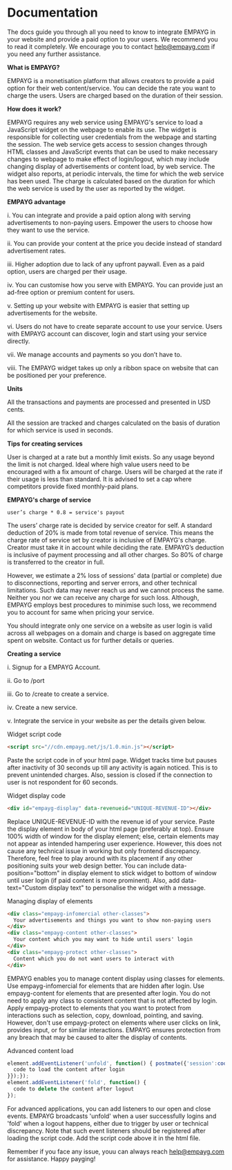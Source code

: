 # Documentation

The docs guide you through all you need to know to integrate EMPAYG in your website and provide a paid option to your users. We recommend you to read it completely. We encourage you to contact help@empayg.com if you need any further assistance.

****What is EMPAYG?****

EMPAYG is a monetisation platform that allows creators to provide a paid option for their web content/service. You can decide the rate you want to charge the users. Users are charged based on the duration of their session.

****How does it work?****

EMPAYG requires any web service using EMPAYG's service to load a JavaScript widget on the webpage to enable its use. The widget is responsible for collecting user credentials from the webpage and starting the session. The web service gets access to session changes through HTML classes and JavaScript events that can be used to make necessary changes to webpage to make effect of login/logout, which may include changing display of advertisements or content load, by web service. The widget also reports, at periodic intervals, the time for which the web service has been used. The charge is calculated based on the duration for which the web service is used by the user as reported by the widget.

****EMPAYG advantage****

i.	You can integrate and provide a paid option along with serving advertisements to non-paying users. Empower the users to choose how they want to use the service.

ii.	You can provide your content at the price you decide instead of standard advertisement rates.

iii.	Higher adoption due to lack of any upfront paywall. Even as a paid option, users are charged per their usage.

iv.	You can customise how you serve with EMPAYG. You can provide just an ad-free option or premium content for users.

v.	Setting up your website with EMPAYG is easier that setting up advertisements for the website.

vi.	Users do not have to create separate account to use your service. Users with EMPAYG account can discover, login and start using your service directly.

vii.	We manage accounts and payments so you don’t have to.

viii.	The EMPAYG widget takes up only a ribbon space on website that can be positioned per your preference.

****Units****

All the transactions and payments are processed and presented in USD cents.

All the session are tracked and charges calculated on the basis of duration for which service is used in seconds.

****Tips for creating services****

User is charged at a rate but a monthly limit exists. So any usage beyond the limit is not charged. Ideal where high value users need to be encouraged with a fix amount of charge. Users will be charged at the rate if their usage is less than standard. It is advised to set a cap where competitors provide fixed monthly-paid plans.

****EMPAYG's charge of service****
```
user’s charge * 0.8 = service's payout
```
The users’ charge rate is decided by service creator for self. A standard deduction of 20% is made from total revenue of service. This means the charge rate of service set by creator is inclusive of EMPAYG's charge. Creator must take it in account while deciding the rate. EMPAYG’s deduction is inclusive of payment processing and all other charges. So 80% of charge is transferred to the creator in full.

However, we estimate a 2% loss of sessions' data (partial or complete) due to disconnections, reporting and server errors, and other technical limitations. Such data may never reach us and we cannot process the same. Neither you nor we can receive any charge for such loss. Although, EMPAYG employs best procedures to minimise such loss, we recommend you to account for same when pricing your service.

You should integrate only one service on a website as user login is valid across all webpages on a domain and charge is based on aggregate time spent on website. Contact us for further details or queries.

****Creating a service****

i.	Signup for a EMPAYG Account.

ii.	Go to /port

iii.	Go to /create to create a service.

iv.	Create a new service.

v.	Integrate the service in your website as per the details given below.

Widget script code
```html
<script src="//cdn.empayg.net/js/1.0.min.js"></script>
```
Paste the script code in <head> of your html page. Widget tracks time but pauses after inactivity of 30 seconds up till any activity is again noticed. This is to prevent unintended charges. Also, session is closed if the connection to user is not respondent for 60 seconds.

Widget display code
```html
<div id="empayg-display" data-revenueid="UNIQUE-REVENUE-ID"></div>
```
Replace UNIQUE-REVENUE-ID with the revenue id of your service. Paste the display element in body of your html page (preferably at top). Ensure 100% width of window for the display element; else, certain elements may not appear as intended hampering user experience. However, this does not cause any technical issue in working but only frontend discrepancy. Therefore, feel free to play around with its placement if any other positioning suits your web design better. You can include data-position="bottom" in display element to stick widget to bottom of window until user login (if paid content is more prominent). Also, add data-text="Custom display text" to personalise the widget with a message.

Managing display of elements
```html
<div class="empayg-infomercial other-classes">
  Your advertisements and things you want to show non-paying users
</div>
<div class="empayg-content other-classes">
  Your content which you may want to hide until users' login
</div>
<div class="empayg-protect other-classes">
  Content which you do not want users to interact with
</div>
```
EMPAYG enables you to manage content display using classes for elements. Use empayg-infomercial for elements that are hidden after login. Use empayg-content for elements that are presented after login. You do not need to apply any class to consistent content that is not affected by login. Apply empayg-protect to elements that you want to protect from interactions such as selection, copy, download, pointing, and saving. However, don't use empayg-protect on elements where user clicks on link, provides input, or for similar interactions. EMPAYG ensures protection from any breach that may be caused to alter the display of contents.

Advanced content load
```javascript
element.addEventListener('unfold', function() { postmate({'session':cookier('empayguid')}, 'https://empayg.net/q/session').then(function(reply) {if (reply=='UNIQUE-REVENUE-ID') {
  code to load the content after login
}});});
element.addEventListener('fold', function() {
  code to delete the content after logout
});
```
For advanced applications, you can add listeners to our open and close events. EMPAYG broadcasts 'unfold' when a user successfully logins and 'fold' when a logout happens, either due to trigger by user or technical discrepancy. Note that such event listeners should be registered after loading the script code. Add the script code above it in the html file.

Remember if you face any issue, youu can always reach help@empayg.com for assistance. Happy payging!

